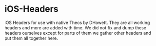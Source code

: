 iOS-Headers
===========

iOS Headers for use with native Theos by DHowett. They are all working headers and more are added with time. We did not fix and dump these headers ourselves except for parts of them we gather other headers and put them all together here.

